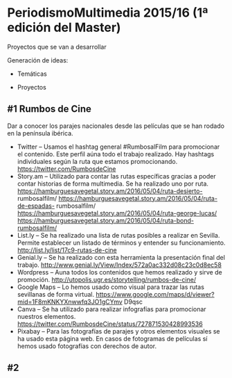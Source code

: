 
# PeriodismoMultimedia 2015/16 (1ª edición del Master)


Proyectos que se van a desarrollar 

Generación de ideas: 

* Temáticas



* Proyectos 

## #1 Rumbos de Cine

Dar a conocer los parajes nacionales desde las películas que se han rodado
en la península ibérica.

* Twitter – Usamos el hashtag general #RumbosalFilm para promocionar el contenido. Este perfil aúna todo el trabajo realizado. Hay hashtags individuales según la ruta que estamos promocionando.
https://twitter.com/RumbosdeCine
* Story.am – Utilizado para contar las rutas específicas gracias a poder contar historias de forma multimedia. Se ha realizado uno por ruta. https://hamburguesavegetal.story.am/2016/05/04/ruta-desierto- rumbosalfilm/ https://hamburguesavegetal.story.am/2016/05/04/ruta-de-espadas- rumbosalfilm/ https://hamburguesavegetal.story.am/2016/05/04/ruta-george-lucas/ https://hamburguesavegetal.story.am/2016/05/04/ruta-bond-rumbosalfilm/
* List.ly – Se ha realizado una lista de rutas posibles a realizar en Sevilla. Permite establecer un listado de términos y entender su funcionamiento. http://list.ly/list/17c9-rutas-de-cine
* Genial.ly – Se ha realizado con esta herramienta la presentación final del trabajo. http://www.genial.ly/View/Index/572a0ac332d08c23c0d8ec58
* Wordpress – Auna todos los contenidos que hemos realizado y sirve de promoción.
http://utopolis.ugr.es/storytelling/rumbos-de-cine/
* Google Maps – Lo hemos usado como visual para trazar las rutas sevillanas de forma virtual. https://www.google.com/maps/d/viewer?mid=1F8mKNKYXnwwfq3JO1gCYmv D9qsc
* Canva – Se ha utilizado para realizar infografías para promocionar nuestros elementos.
https://twitter.com/RumbosdeCine/status/727871530428993536
* Pixabay – Para las fotografías de parajes y otros elementos visuales se ha usado esta página web. En casos de fotogramas de películas sí hemos usado fotografías con derechos de autor.



## #2 





